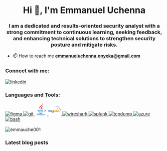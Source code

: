 <h1 align="center">Hi 👋, I'm Emmanuel Uchenna</h1>
<h3 align="center">I am a dedicated and results-oriented security analyst with a strong commitment to continuous learning, seeking feedback, and enhancing technical solutions to strengthen security posture and mitigate risks. </h3>


- 📫 How to reach me **emmanueluchenna.onyeka@gmail.com**


<h3 align="left">Connect with me:</h3>
<p align="left">
  <a href="www.linkedin.com/in/emmanuel-uchenna-2a91311b2" target="_blank" rel="noreferrer">
    <img src="https://www.vectorlogo.zone/logos/linkedin/linkedin-icon.svg" alt="linkedin" width="40" height="40"/>
  </a>
</p>

<h3 align="left">Languages and Tools:</h3>
<p align="left">  
  <a href="https://www.figma.com/" target="_blank" rel="noreferrer"> 
    <img src="https://www.vectorlogo.zone/logos/figma/figma-icon.svg" alt="figma" width="40" height="40"/> 
  </a> 
  <a href="https://git-scm.com/" target="_blank" rel="noreferrer"> 
    <img src="https://www.vectorlogo.zone/logos/git-scm/git-scm-icon.svg" alt="git" width="40" height="40"/> 
  </a>  
  <a href="https://www.java.com" target="_blank" rel="noreferrer"> 
    <img src="https://raw.githubusercontent.com/devicons/devicon/master/icons/java/java-original.svg" alt="java" width="40" height="40"/> 
  </a> 
  <a href="https://www.mysql.com/" target="_blank" rel="noreferrer"> 
    <img src="https://raw.githubusercontent.com/devicons/devicon/master/icons/mysql/mysql-original-wordmark.svg" alt="mysql" width="40" height="40"/> 
  </a>  
  <a href="https://www.wireshark.org/" target="_blank" rel="noreferrer"> 
    <img src="https://upload.wikimedia.org/wikipedia/commons/e/e3/Wireshark_Logo.svg" alt="wireshark" width="40" height="40"/> 
  </a>
  <a href="https://www.splunk.com/" target="_blank" rel="noreferrer"> 
    <img src="https://www.vectorlogo.zone/logos/splunk/splunk-icon.svg" alt="splunk" width="40" height="40"/> 
  </a> 
  <a href="https://www.tcpdump.org/" target="_blank" rel="noreferrer"> 
    <img src="https://upload.wikimedia.org/wikipedia/commons/3/36/Tcpdump_logo.svg" alt="tcpdump" width="40" height="40"/> 
  </a> 
  <a href="https://azure.microsoft.com/" target="_blank" rel="noreferrer"> 
    <img src="https://www.vectorlogo.zone/logos/microsoft_azure/microsoft_azure-icon.svg" alt="azure" width="40" height="40"/> 
  </a>
  <a href="https://www.gnu.org/software/bash/" target="_blank" rel="noreferrer"> 
    <img src="https://upload.wikimedia.org/wikipedia/commons/4/4b/Bash_Logo_Colored.svg" alt="bash" width="40" height="40"/> 
  </a>
</p>


<p><img align="center" src="https://github-readme-stats.vercel.app/api/top-langs?username=emmauche001&show_icons=true&locale=en&layout=compact" alt="emmauche001" /></p>

### Latest blog posts
<!-- BLOG-POST-LIST:START -->
<!-- BLOG-POST-LIST:END -->
